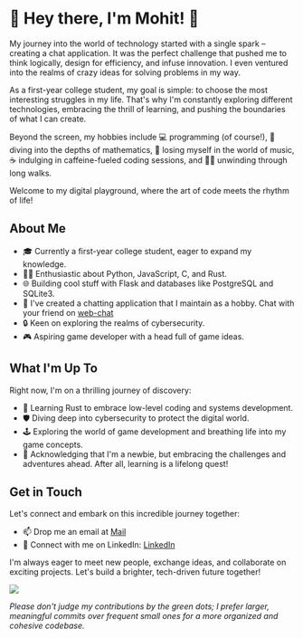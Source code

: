 # 🚀 Hey there, I'm Mohit! 👋

My journey into the world of technology started with a single spark – creating a chat application. It was the perfect challenge that pushed me to think logically, design for efficiency, and infuse innovation. I even ventured into the realms of crazy ideas for solving problems in my way.

As a first-year college student, my goal is simple: to choose the most interesting struggles in my life. That's why I'm constantly exploring different technologies, embracing the thrill of learning, and pushing the boundaries of what I can create.

Beyond the screen, my hobbies include 💻 programming (of course!), 🔢  diving into the depths of mathematics, 🎵 losing myself in the world of music, ☕ indulging in caffeine-fueled coding sessions, and 🚶‍♂️ unwinding through long walks. 

Welcome to my digital playground, where the art of code meets the rhythm of life!

## About Me

- 🎓 Currently a first-year college student, eager to expand my knowledge.
- 👨‍💻 Enthusiastic about Python, JavaScript, C, and Rust.
- 🌐 Building cool stuff with Flask and databases like PostgreSQL and SQLite3.
- 💬 I've created a chatting application that I maintain as a hobby. Chat with your friend on [web-chat](https://www.webchat.onrender.com)
- 🔒 Keen on exploring the realms of cybersecurity.
- 🎮 Aspiring game developer with a head full of game ideas.

## What I'm Up To

Right now, I'm on a thrilling journey of discovery:

- 📘 Learning Rust to embrace low-level coding and systems development.
- 🛡️ Diving deep into cybersecurity to protect the digital world.
- 🕹️ Exploring the world of game development and breathing life into my game concepts.
- 🌱 Acknowledging that I'm a newbie, but embracing the challenges and adventures ahead. After all, learning is a lifelong quest!

## Get in Touch

Let's connect and embark on this incredible journey together:

- 📫 Drop me an email at [Mail](mailto:mohit.rathee2505@gmail.com)
- 💼 Connect with me on LinkedIn: [LinkedIn](https://www.linkedin.com/in/mohit-rathee)
<!-- - 🌐 Check out my website (in future): [Website](https://www.mywebsite.com).-->

I'm always eager to meet new people, exchange ideas, and collaborate on exciting projects. Let's build a brighter, tech-driven future together!

<img src="https://github-readme-streak-stats.herokuapp.com/?user=mohit-rathee&theme=github-dark">

_Please don't judge my contributions by the green dots; I prefer larger, meaningful commits over frequent small ones for a more organized and cohesive codebase._
